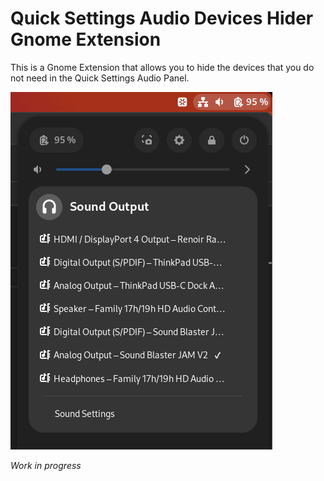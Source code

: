 # Quick Settings Audio Devices Hider Gnome Extension

This is a Gnome Extension that allows you to hide the devices that you do not 
need in the Quick Settings Audio Panel.

![Gnome Audio Panel](./img/audio-panel.png)

*Work in progress*